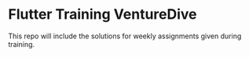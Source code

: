 # Flutter Training VentureDive
 This repo will include the solutions for weekly assignments given during training.
